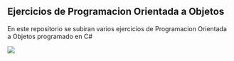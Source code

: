 ## Ejercicios de Programacion Orientada a Objetos

<p>
En este repositorio se subiran varios ejercicios de Programacion Orientada a Objetos programado en C#
</p>

![](https://upload.wikimedia.org/wikipedia/commons/4/4f/Csharp_Logo.png)
